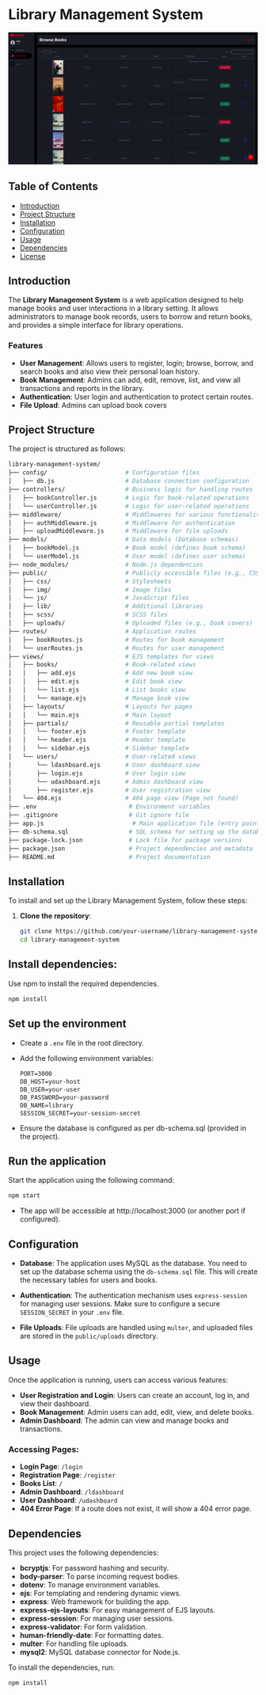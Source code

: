 # Library Management System

![Library Management Banner](./public/img/banner-image.png)

## Table of Contents
- [Introduction](#introduction)
- [Project Structure](#project-structure)
- [Installation](#installation)
- [Configuration](#configuration)
- [Usage](#usage)
- [Dependencies](#dependencies)
- [License](#license)

## Introduction

The **Library Management System** is a web application designed to help manage books and user interactions in a library setting. It allows administrators to manage book records, users to borrow and return books, and provides a simple interface for library operations.

### Features
- **User Management**: Allows users to register, login; browse, borrow, and search books and also view their personal loan history.
- **Book Management**: Admins can add, edit, remove, list, and view all transactions and reports in the library.
- **Authentication**: User login and authentication to protect certain routes.
- **File Upload**: Admins can upload book covers 
## Project Structure

The project is structured as follows:

```bash
library-management-system/
├── config/                      # Configuration files
│   ├── db.js                    # Database connection configuration
├── controllers/                 # Business logic for handling routes
│   ├── bookController.js        # Logic for book-related operations
│   └── userController.js        # Logic for user-related operations
├── middleware/                  # Middlewares for various functionalities
│   ├── authMiddleware.js        # Middleware for authentication
│   ├── uploadMiddleware.js      # Middleware for file uploads
├── models/                      # Data models (Database schemas)
│   ├── bookModel.js             # Book model (defines book schema)
│   └── userModel.js             # User model (defines user schema)
├── node_modules/                # Node.js dependencies
├── public/                      # Publicly accessible files (e.g., CSS, images)
│   ├── css/                     # Stylesheets
│   ├── img/                     # Image files
│   └── js/                      # JavaScript files
│   ├── lib/                     # Additional libraries
│   ├── scss/                    # SCSS files
│   ├── uploads/                 # Uploaded files (e.g., book covers)
├── routes/                      # Application routes
│   ├── bookRoutes.js            # Routes for book management
│   └── userRoutes.js            # Routes for user management
├── views/                       # EJS templates for views
│   ├── books/                   # Book-related views
│   │   ├── add.ejs              # Add new book view
│   │   ├── edit.ejs             # Edit book view
│   │   └── list.ejs             # List books view
│   │   └── manage.ejs           # Manage book view
│   ├── layouts/                 # Layouts for pages
│   │   └── main.ejs             # Main layout
│   ├── partials/                # Reusable partial templates
│   │   └── footer.ejs           # Footer template
│   │   └── header.ejs           # Header template
│   │   └── sidebar.ejs          # Sidebar template
│   └── users/                   # User-related views
│       └── ldashboard.ejs       # User dashboard view
│       ├── login.ejs            # User login view
│       └── udashboard.ejs       # Admin dashboard view
│       ├── register.ejs         # User registration view
│   └── 404.ejs                  # 404 page view (Page not found)
├── .env                          # Environment variables
├── .gitignore                    # Git ignore file
├── app.js                         # Main application file (entry point)
├── db-schema.sql                 # SQL schema for setting up the database
├── package-lock.json             # Lock file for package versions
├── package.json                  # Project dependencies and metadata
├── README.md                     # Project documentation

```

## Installation

To install and set up the Library Management System, follow these steps:

1. **Clone the repository**:

   ```bash
   git clone https://github.com/your-username/library-management-system.git
   cd library-management-system


## Install dependencies:

Use npm to install the required dependencies.

```bash
npm install
```

## Set up the environment

- Create a `.env` file in the root directory.
- Add the following environment variables:

  ```plaintext
  PORT=3000
  DB_HOST=your-host
  DB_USER=your-user
  DB_PASSWORD=your-password
  DB_NAME=library
  SESSION_SECRET=your-session-secret

- Ensure the database is configured as per db-schema.sql (provided in the project).


## Run the application

Start the application using the following command:

```bash
npm start
``` 

- The app will be accessible at http://localhost:3000 (or another port if configured).


## Configuration

- **Database**: The application uses MySQL as the database. You need to set up the database schema using the `db-schema.sql` file. This will create the necessary tables for users and books.
  
- **Authentication**: The authentication mechanism uses `express-session` for managing user sessions. Make sure to configure a secure `SESSION_SECRET` in your `.env` file.

- **File Uploads**: File uploads are handled using `multer`, and uploaded files are stored in the `public/uploads` directory.

## Usage

Once the application is running, users can access various features:

- **User Registration and Login**: Users can create an account, log in, and view their dashboard.
- **Book Management**: Admin users can add, edit, view, and delete books.
- **Admin Dashboard**: The admin can view and manage books and transactions.

### Accessing Pages:

- **Login Page**: `/login`
- **Registration Page**: `/register`
- **Books List**: `/`
- **Admin Dashboard**: `/ldashboard`
- **User Dashboard**: `/udashboard`
- **404 Error Page**: If a route does not exist, it will show a 404 error page.

## Dependencies

This project uses the following dependencies:

- **bcryptjs**: For password hashing and security.
- **body-parser**: To parse incoming request bodies.
- **dotenv**: To manage environment variables.
- **ejs**: For templating and rendering dynamic views.
- **express**: Web framework for building the app.
- **express-ejs-layouts**: For easy management of EJS layouts.
- **express-session**: For managing user sessions.
- **express-validator**: For form validation.
- **human-friendly-date**: For formatting dates.
- **multer**: For handling file uploads.
- **mysql2**: MySQL database connector for Node.js.

To install the dependencies, run:

```bash
npm install
